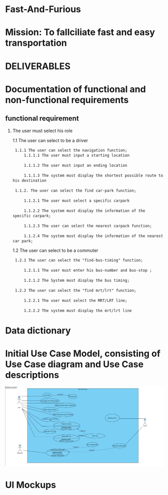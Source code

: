 # Fast-And-Furious
# Mission: To fallciliate fast and easy transportation  
# DELIVERABLES
# Documentation of functional and non-functional requirements




## functional requirement

1. The user must select his role

	1.1 The user can select to be a driver
	
		1.1.1 The user can select the navigation function;
			1.1.1.1 The user must input a starting location
 
			1.1.1.2 The user must input an ending location

			1.1.1.3 The system must display the shortest possible route to his destination
			
		1.1.2. The user can select the find car-park function;

			1.1.2.1 The user must select a specific carpark

			1.1.2.2 The system must display the information of the specific carpark;

			1.1.2.3 The user can select the nearest carpack function;

			1.1.2.4 The system must display the information of the nearest car park;
			

	1.2 The user can select to be a commuter
	
		1.2.1 The user can select the "find-bus-timing" function;

			1.2.1.1 The user must enter his bus-number and bus-stop ;

			1.2.1.2 The System must display the bus timing;
		
		1.2.2 The user can select the "find mrt/lrt" function;

			1.2.2.1 The user must select the MRT/LRT line;

			1.2.2.2 The system must display the mrt/lrt line


# Data dictionary
# Initial Use Case Model, consisting of Use Case diagram and Use Case descriptions
![alt text](https://github.com/Worsl/Fast-And-Furious/blob/main/Usecase%20Diagram.JPG)
# UI Mockups
